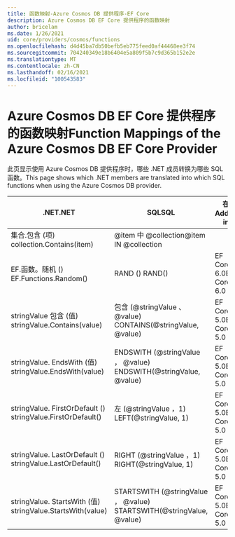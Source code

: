 ```yaml
---
title: 函数映射-Azure Cosmos DB 提供程序-EF Core
description: Azure Cosmos DB EF Core 提供程序的函数映射
author: bricelam
ms.date: 1/26/2021
uid: core/providers/cosmos/functions
ms.openlocfilehash: d4d45ba7db50befb5eb775feed0af44468ee3f74
ms.sourcegitcommit: 704240349e18b6404e5a809f5b7c9d365b152e2e
ms.translationtype: MT
ms.contentlocale: zh-CN
ms.lasthandoff: 02/16/2021
ms.locfileid: "100543583"
---
```

# <a name="function-mappings-of-the-azure-cosmos-db-ef-core-provider"></a><span data-ttu-id="7791d-103">Azure Cosmos DB EF Core 提供程序的函数映射</span><span class="sxs-lookup"><span data-stu-id="7791d-103">Function Mappings of the Azure Cosmos DB EF Core Provider</span></span>

<span data-ttu-id="7791d-104">此页显示使用 Azure Cosmos DB 提供程序时，哪些 .NET 成员转换为哪些 SQL 函数。</span><span class="sxs-lookup"><span data-stu-id="7791d-104">This page shows which .NET members are translated into which SQL functions when using the Azure Cosmos DB provider.</span></span>

<span data-ttu-id="7791d-105">.NET</span><span class="sxs-lookup"><span data-stu-id="7791d-105">.NET</span></span>                          | <span data-ttu-id="7791d-106">SQL</span><span class="sxs-lookup"><span data-stu-id="7791d-106">SQL</span></span>                              | <span data-ttu-id="7791d-107">在</span><span class="sxs-lookup"><span data-stu-id="7791d-107">Added in</span></span>
----------------------------- | -------------------------------- | --------
<span data-ttu-id="7791d-108">集合.包含 (项) </span><span class="sxs-lookup"><span data-stu-id="7791d-108">collection.Contains(item)</span></span>     | <span data-ttu-id="7791d-109">@item 中 @collection</span><span class="sxs-lookup"><span data-stu-id="7791d-109">@item IN @collection</span></span>
<span data-ttu-id="7791d-110">EF.函数。随机 () </span><span class="sxs-lookup"><span data-stu-id="7791d-110">EF.Functions.Random()</span></span>         | <span data-ttu-id="7791d-111">RAND () </span><span class="sxs-lookup"><span data-stu-id="7791d-111">RAND()</span></span>                           | <span data-ttu-id="7791d-112">EF Core 6.0</span><span class="sxs-lookup"><span data-stu-id="7791d-112">EF Core 6.0</span></span>
<span data-ttu-id="7791d-113">stringValue 包含 (值) </span><span class="sxs-lookup"><span data-stu-id="7791d-113">stringValue.Contains(value)</span></span>   | <span data-ttu-id="7791d-114">包含 (@stringValue 、 @value) </span><span class="sxs-lookup"><span data-stu-id="7791d-114">CONTAINS(@stringValue, @value)</span></span>   | <span data-ttu-id="7791d-115">EF Core 5.0</span><span class="sxs-lookup"><span data-stu-id="7791d-115">EF Core 5.0</span></span>
<span data-ttu-id="7791d-116">stringValue. EndsWith (值) </span><span class="sxs-lookup"><span data-stu-id="7791d-116">stringValue.EndsWith(value)</span></span>   | <span data-ttu-id="7791d-117">ENDSWITH (@stringValue ， @value) </span><span class="sxs-lookup"><span data-stu-id="7791d-117">ENDSWITH(@stringValue, @value)</span></span>   | <span data-ttu-id="7791d-118">EF Core 5.0</span><span class="sxs-lookup"><span data-stu-id="7791d-118">EF Core 5.0</span></span>
<span data-ttu-id="7791d-119">stringValue. FirstOrDefault () </span><span class="sxs-lookup"><span data-stu-id="7791d-119">stringValue.FirstOrDefault()</span></span>  | <span data-ttu-id="7791d-120">左 (@stringValue ，1) </span><span class="sxs-lookup"><span data-stu-id="7791d-120">LEFT(@stringValue, 1)</span></span>            | <span data-ttu-id="7791d-121">EF Core 5.0</span><span class="sxs-lookup"><span data-stu-id="7791d-121">EF Core 5.0</span></span>
<span data-ttu-id="7791d-122">stringValue. LastOrDefault () </span><span class="sxs-lookup"><span data-stu-id="7791d-122">stringValue.LastOrDefault()</span></span>   | <span data-ttu-id="7791d-123">RIGHT (@stringValue ，1) </span><span class="sxs-lookup"><span data-stu-id="7791d-123">RIGHT(@stringValue, 1)</span></span>           | <span data-ttu-id="7791d-124">EF Core 5.0</span><span class="sxs-lookup"><span data-stu-id="7791d-124">EF Core 5.0</span></span>
<span data-ttu-id="7791d-125">stringValue. StartsWith (值) </span><span class="sxs-lookup"><span data-stu-id="7791d-125">stringValue.StartsWith(value)</span></span> | <span data-ttu-id="7791d-126">STARTSWITH (@stringValue ， @value) </span><span class="sxs-lookup"><span data-stu-id="7791d-126">STARTSWITH(@stringValue, @value)</span></span> | <span data-ttu-id="7791d-127">EF Core 5.0</span><span class="sxs-lookup"><span data-stu-id="7791d-127">EF Core 5.0</span></span>
